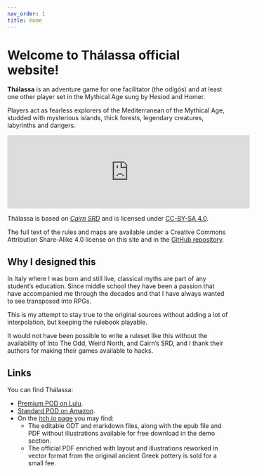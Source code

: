 ```yaml
---
nav_order: 1
title: Home
---
```


# Welcome to **Thálassa** official website!

**Thálassa** is an adventure game for one facilitator (the odigós) and at least one other player set in the Mythical Age sung by Hesiod and Homer.

Players act as fearless explorers of the Mediterranean of the Mythical Age, studded with mysterious islands, thick forests, legendary creatures, labyrinths and dangers.

<iframe frameborder="0" src="https://itch.io/embed/1369445" width="552" height="167"><a href="https://zeruhur.itch.io/thalassa">Thálassa by zeruhur</a></iframe>

Thálassa is based on [*Cairn SRD*](https://cairnrpg.com/) and is licensed under [CC-BY-SA 4.0](https://creativecommons.org/licenses/by-sa/4.0/).

The full text of the rules and maps are available under a Creative Commons Attribution Share-Alike 4.0 license on this site and in the [GitHub repository](https://github.com/zeruhur/thalassa).

## Why I designed this

In Italy where I was born and still live, classical myths are part of any student’s education. Since middle school they have been a passion that have accompanied me through the decades and that I have always wanted to see transposed into RPGs.

This is my attempt to stay true to the original sources without adding a lot of interpolation, but keeping the rulebook playable.

It would not have been possible to write a ruleset like this without the availability of Into The Odd, Weird North, and Cairn’s SRD, and I thank their authors for making their games available to hacks.

## Links

You can find Thálassa:
- [Premium POD on Lulu](https://www.lulu.com/en/en/shop/roberto-bisceglie/th%C3%A1lassa/paperback/product-8gzn8n.html?page=1&pageSize=4).
- [Standard POD on Amazon](https://www.amazon.com/dp/B09WH7R1JB).
- On the [itch.io page](https://zeruhur.itch.io/thalassa) you may find:
  - The editable ODT and markdown files, along with the epub file and PDF without illustrations available for free download in the demo section.
  - The official PDF enriched with layout and illustrations reworked in vector format from the original ancient Greek pottery is sold for a small fee.
